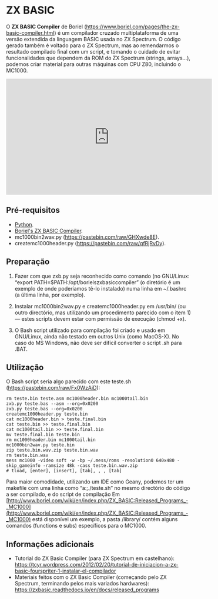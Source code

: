 # ZX BASIC

O **ZX BASIC Compiler** de Boriel (<https://www.boriel.com/pages/the-zx-basic-compiler.html>) é um compilador cruzado multiplataforma de uma versão extendida da linguagem BASIC usada no ZX Spectrum. O código gerado também é voltado para o ZX Spectrum, mas ao remendarmos o resultado compilado final com um script, e tomando o cuidado de evitar funcionalidades que dependem da ROM do ZX Spectrum (strings, arrays…), podemos criar material para outras máquinas com CPU Z80, incluindo o MC1000.

<iframe width="560" height="315" src="https://www.youtube.com/embed/VCsv2JoArHQ" frameborder="0" allow="accelerometer; autoplay; clipboard-write; encrypted-media; gyroscope; picture-in-picture" allowfullscreen></iframe>

## Pré-requisitos

* [Python](https://www.python.org).
* [Boriel's ZX BASIC Compiler](https://zxbasic.readthedocs.io/en/docs/).
* mc1000bin2wav.py (<https://pastebin.com/raw/GHXwde8E>).
* createmc1000header.py (<https://pastebin.com/raw/qfRjRvDy>).

## Preparação

1.   Fazer com que zxb.py seja reconhecido como comando (no GNU/Linux: “export PATH=$PATH:/opt/borielszxbasiccompiler” (o diretório é um exemplo de onde poderíamos tê-lo instalado) numa linha em ~/.bashrc (a última linha, por exemplo).

2.   Instalar mc1000bin2wav.py e createmc1000header.py em /usr/bin/ (ou outro directório, mas utilizando um procedimento parecido com o item 1) — estes scripts devem estar com permissão de execução (chmod +x).

3.   O Bash script utilizado para compilação foi criado e usado em GNU/Linux, ainda não testado em outros Unix (como MacOS-X). No caso do MS Windows, não deve ser difícil converter o script .sh para .BAT.

## Utilização

O Bash script seria algo parecido com este teste.sh (<https://pastebin.com/raw/Fx0WzAiD>):

```
rm teste.bin teste.asm mc1000header.bin mc1000tail.bin
zxb.py teste.bas --asm --org=0x0200
zxb.py teste.bas --org=0x0200
createmc1000header.py teste.bin
cat mc1000header.bin > teste.final.bin
cat teste.bin >> teste.final.bin
cat mc1000tail.bin >> teste.final.bin
mv teste.final.bin teste.bin
rm mc1000header.bin mc1000tail.bin
mc1000bin2wav.py teste.bin
zip teste.bin.wav.zip teste.bin.wav
rm teste.bin.wav
mess mc1000 -video soft -w -bp ~/.mess/roms -resolution0 640x480 -skip_gameinfo -ramsize 48k -cass teste.bin.wav.zip
# tload, [enter], [insert], [tab], , , [tab]
```

Para maior comodidade, utilizando um IDE como Geany, podemos ter um makefile com uma linha como “a:;./teste.sh” no mesmo directório do código a ser compilado, e do script de compilação
Em [http://www.boriel.com/wiki/en/index.php/ZX_BASIC:Released_Programs_-_MC1000](http://www.boriel.com/wiki/en/index.php/ZX_BASIC:Released_Programs_-_MC1000) está disponível um exemplo, a pasta /library/ contém alguns comandos (functions e subs) específicos para o MC1000.

## Informações adicionais

* Tutorial do ZX Basic Compiler (para ZX Spectrum em castelhano): <https://tcyr.wordpress.com/2012/02/20/tutorial-de-iniciacion-a-zx-basic-fourspriter-1-instalar-el-compilador>
* Materiais feitos com o ZX Basic Compiler (começando pelo ZX Spectrum, terminando pelos mais variados hardwares): <https://zxbasic.readthedocs.io/en/docs/released_programs>


